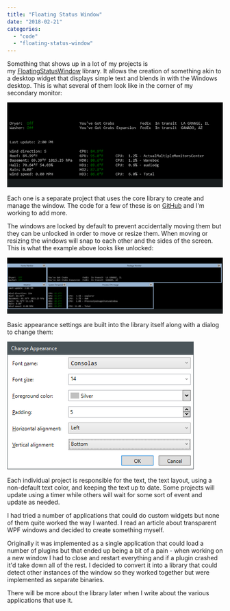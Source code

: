```yaml
---
title: "Floating Status Window"
date: "2018-02-21"
categories: 
  - "code"
  - "floating-status-window"
---
```


Something that shows up in a lot of my projects is my [FloatingStatusWindow](https://github.com/ckaczor/FloatingStatusWindow) library. It allows the creation of something akin to a desktop widget that displays simple text and blends in with the Windows desktop. This is what several of them look like in the corner of my secondary monitor:

[![](images/Windows-Locked.png)](images/Windows-Locked.png)

Each one is a separate project that uses the core library to create and manage the window. The code for a few of these is on [GitHub](https://github.com/ckaczor) and I'm working to add more.

The windows are locked by default to prevent accidentally moving them but they can be unlocked in order to move or resize them. When moving or resizing the windows will snap to each other and the sides of the screen. This is what the example above looks like unlocked:

[![](images/Windows-Unlocked.png)](images/Windows-Unlocked.png)

Basic appearance settings are built into the library itself along with a dialog to change them:

[![](images/Window-Appearance.png)](images/Window-Appearance.png)

Each individual project is responsible for the text, the text layout, using a non-default text color, and keeping the text up to date. Some projects will update using a timer while others will wait for some sort of event and update as needed.

I had tried a number of applications that could do custom widgets but none of them quite worked the way I wanted. I read an article about transparent WPF windows and decided to create something myself.

Originally it was implemented as a single application that could load a number of plugins but that ended up being a bit of a pain - when working on a new window I had to close and restart everything and if a plugin crashed it'd take down all of the rest. I decided to convert it into a library that could detect other instances of the window so they worked together but were implemented as separate binaries.

There will be more about the library later when I write about the various applications that use it.
